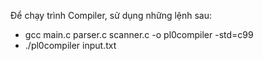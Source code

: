 Để chạy trình Compiler, sử dụng những lệnh sau: 
- gcc main.c parser.c scanner.c -o pl0compiler -std=c99
- ./pl0compiler input.txt
